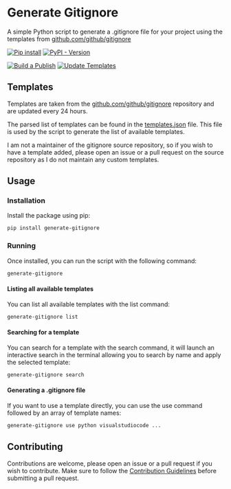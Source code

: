 # Generate Gitignore

A simple Python script to generate a .gitignore file for your project using the templates from [github.com/github/gitignore](https://github.com/github/gitignore)

[![Pip install](https://img.shields.io/badge/pip_install-generate--gitignore-blue)](https://pypi.org/project/generate-gitignore/)
[![PyPI - Version](https://img.shields.io/pypi/v/generate-gitignore)](https://pypi.org/project/generate-gitignore/#history)


[![Build a Publish](https://github.com/kristiankunc/generate-gitignore/actions/workflows/build-and-publish.yml/badge.svg?event=release)](https://github.com/kristiankunc/generate-gitignore/actions/workflows/build-and-publish.yml)
[![Update Templates](https://github.com/kristiankunc/generate-gitignore/actions/workflows/update-templates.yaml/badge.svg?event=schedule)](https://github.com/kristiankunc/generate-gitignore/actions/workflows/update-templates.yaml)


## Templates

Templates are taken from the [github.com/github/gitignore](https://github.com/github/gitignore) repository and are updated every 24 hours.

The parsed list of templates can be found in the [templates.json](templates.json) file. This file is used by the script to generate the list of available templates.

I am not a maintainer of the gitignore source repository, so if you wish to have a template added, please open an issue or a pull request on the source repository as I do not maintain any custom templates.

## Usage

### Installation

Install the package using pip:

```bash
pip install generate-gitignore
```

### Running

Once installed, you can run the script with the following command:

```bash
generate-gitignore
```

#### Listing all available templates

You can list all available templates with the list command:

```bash
generate-gitignore list
```

#### Searching for a template

You can search for a template with the search command, it will launch an interactive search in the terminal allowing you to search by name and apply the selected template:

```bash
generate-gitignore search
```

#### Generating a .gitignore file

If you want to use a template directly, you can use the use command followed by an array of template names:

```bash
generate-gitignore use python visualstudiocode ...
```

## Contributing

Contributions are welcome, please open an issue or a pull request if you wish to contribute. Make sure to follow the [Contribution Guidelines](CONTRIBUTING.md) before submitting a pull request.
